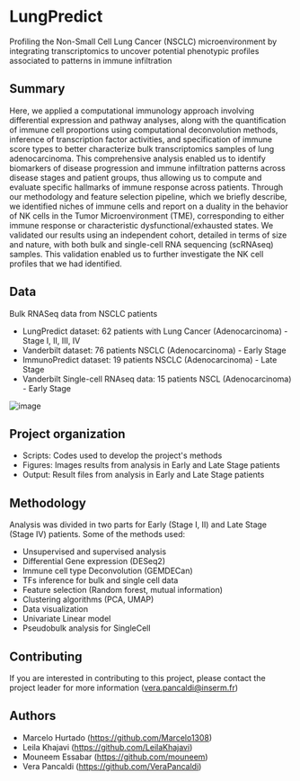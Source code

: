 # LungPredict 

Profiling the Non-Small Cell Lung Cancer (NSCLC) microenvironment by integrating transcriptomics to uncover potential  phenotypic profiles associated to patterns in immune infiltration

## Summary
Here, we applied a computational immunology approach involving differential expression and pathway analyses, along with the quantification of immune cell proportions using computational deconvolution methods, inference of transcription factor activities, and specification of immune score types to better characterize bulk transcriptomics samples of lung adenocarcinoma. This comprehensive analysis enabled us to identify biomarkers of disease progression and immune infiltration patterns across disease stages and patient groups, thus allowing us to compute and evaluate specific hallmarks of immune response across patients. Through our methodology and feature selection pipeline, which we briefly describe, we identified niches of immune cells and report on a duality in the behavior of NK cells in the Tumor Microenvironment (TME), corresponding to either immune response or characteristic dysfunctional/exhausted states. We validated our results using an independent cohort, detailed in terms of size and nature, with both bulk and single-cell RNA sequencing (scRNAseq) samples. This validation enabled us to further investigate the NK cell profiles that we had identified.


## Data 
Bulk RNASeq data from NSCLC patients 
- LungPredict dataset: 62 patients with Lung Cancer (Adenocarcinoma) - Stage I, II, III, IV
- Vanderbilt dataset: 76 patients NSCLC (Adenocarcinoma) - Early Stage
- ImmunoPredict dataset: 19 patients NSCLC (Adenocarcinoma) - Late Stage
- Vanderbilt Single-cell RNAseq data: 15 patients NSCL (Adenocarcinoma) - Early Stage

![image](https://github.com/VeraPancaldiLab/LungPredict1/assets/37853385/2641fa06-91e4-46f5-bc6f-4f83baacb035)

## Project organization
- Scripts: Codes used to develop the project's methods 
- Figures: Images results from analysis in Early and Late Stage patients
- Output: Result files from analysis in Early and Late Stage patients
  
## Methodology
Analysis was divided in two parts for Early (Stage I, II) and Late Stage (Stage IV) patients. Some of the methods used:
- Unsupervised and supervised analysis
- Differential Gene expression (DESeq2)
- Immune cell type Deconvolution (GEMDECan)
- TFs inference for bulk and single cell data 
- Feature selection (Random forest, mutual information)
- Clustering algorithms (PCA, UMAP)
- Data visualization
- Univariate Linear model 
- Pseudobulk analysis for SingleCell
  
## Contributing
If you are interested in contributing to this project, please contact the project leader for more information (vera.pancaldi@inserm.fr)

## Authors
- Marcelo Hurtado (https://github.com/Marcelo1308)
- Leila Khajavi (https://github.com/LeilaKhajavi)
- Mouneem Essabar (https://github.com/mouneem)
- Vera Pancaldi (https://github.com/VeraPancaldi)


